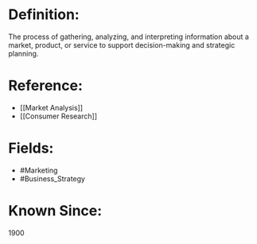

# Definition:
The process of gathering, analyzing, and interpreting information about a market, product, or service to support decision-making and strategic planning.

# Reference:
- [[Market Analysis]]
- [[Consumer Research]]

# Fields: 
- #Marketing
- #Business_Strategy

# Known Since:
1900

